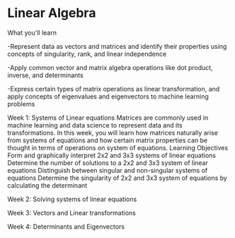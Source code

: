 # Linear Algebra

What you'll learn

-Represent data as vectors and matrices and identify their properties using concepts of singularity, rank, and linear independence

-Apply common vector and matrix algebra operations like dot product, inverse, and determinants

-Express certain types of matrix operations as linear transformation, and apply concepts of eigenvalues and eigenvectors to machine learning problems

Week 1: Systems of Linear equations
Matrices are commonly used in machine learning and data science to represent data and its transformations. In this week, you will learn how matrices naturally arise from systems of equations and how certain matrix properties can be thought in terms of operations on system of equations.
Learning Objectives
Form and graphically interpret 2x2 and 3x3 systems of linear equations
Determine the number of solutions to a 2x2 and 3x3 system of linear equations
Distinguish between singular and non-singular systems of equations
Determine the singularity of 2x2 and 3x3 system of equations by calculating the determinant


Week 2: Solving systems of linear equations

Week 3: Vectors and Linear transformations

Week 4: Determinants and Eigenvectors
